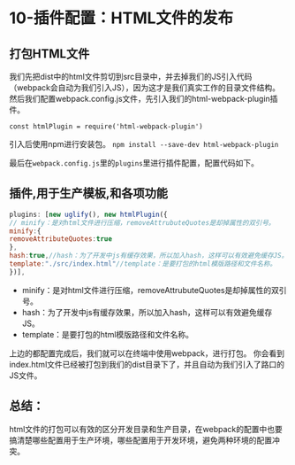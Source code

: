 # 10-插件配置：HTML文件的发布

## 打包HTML文件

我们先把dist中的html文件剪切到src目录中，并去掉我们的JS引入代码（webpack会自动为我们引入JS），因为这才是我们真实工作的目录文件结构。
然后我们配置webpack.config.js文件，先引入我们的html-webpack-plugin插件。

`const htmlPlugin = require('html-webpack-plugin')`

引入后使用npm进行安装包。
`npm install --save-dev html-webpack-plugin`
 
最后在`webpack.config.js`里的`plugins`里进行插件配置，配置代码如下。

## 插件,用于生产模板,和各项功能

```javascript
plugins: [new uglify(), new htmlPlugin({
// minify：是对html文件进行压缩，removeAttrubuteQuotes是却掉属性的双引号。
minify:{
removeAttributeQuotes:true
},
hash:true,//hash：为了开发中js有缓存效果，所以加入hash，这样可以有效避免缓存JS。
template:"./src/index.html"//template：是要打包的html模版路径和文件名称。
})],
```

* minify：是对html文件进行压缩，removeAttrubuteQuotes是却掉属性的双引号。
* hash：为了开发中js有缓存效果，所以加入hash，这样可以有效避免缓存JS。
* template：是要打包的html模版路径和文件名称。

上边的都配置完成后，我们就可以在终端中使用webpack，进行打包。
你会看到index.html文件已经被打包到我们的dist目录下了，并且自动为我们引入了路口的JS文件。

## 总结：

html文件的打包可以有效的区分开发目录和生产目录，在webpack的配置中也要搞清楚哪些配置用于生产环境，哪些配置用于开发环境，避免两种环境的配置冲突。
